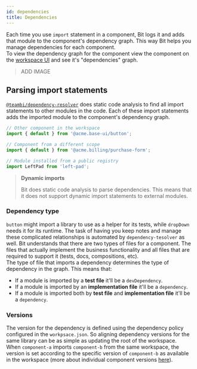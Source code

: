 ```yaml
---
id: dependencies
title: Dependencies
---
```


Each time you use `import` statement in a component, Bit logs it and adds that module to the component's dependency graph. This way Bit helps you manage dependencies for each component.  
To view the dependency graph for the component view the component on the [workspace UI](TODO) and see it's "dependencies" graph.

> ADD IMAGE

## Parsing import statements

[`@teambi/dependency-resolver`](TODO) does static code analysis to find all import statements to other modules in the code. Each of these import statements adds the imported module to the component's dependency graph.

```javascript
// Other component in the workspace
import { default } from '@acme.base-ui/button';

// Component from a different scope
import { default } from '@acme.billing/purchase-form';

// Module installed from a public registry
import LeftPad from 'left-pad';
```

> **Dynamic imports**
>
> Bit does static code analysis to parse dependencies. This means that it does not support dynamic import statements to external modules.

### Dependency type

`button` might import a library to use as a helper for its tests, while `dropDown` needs it for its runtime. The task of having you keep notes and manage these complicated relationships is automated by `dependency-tesolver` as well. Bit understands that there are two types of files for a component. The files that actually implement the business functionality and all files that are required to support it (tests, docs, compositions, etc).  
The type of file that imports a dependency determines the type of dependency in the graph. This means that:

* If a module is imported by a **test file** it'll be a `devDependency`.
* If a module is imported by an **implementation file** it'll be a `dependency`.
* If a module is imported both by **test file** and **implementation file** it'll be a `dependency`.

### Versions

The version for the dependency is defined using the dependency policy configured in the `workpsace.json`. So aligning dependency versions for the same library can be as simple as updating the root of the workspace.  
When `component-a` imports `component-b` from the same workspace, the version is set according to the specific version of `component-b` as available in the workspace (more about individual component versions [here](TODO)).
